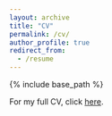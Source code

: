 ```yaml
---
layout: archive
title: "CV"
permalink: /cv/
author_profile: true
redirect_from:
  - /resume
---
```


{% include base_path %}

For my full CV, click [here](../../files/Ivanovich_CV_August2024.pdf).
